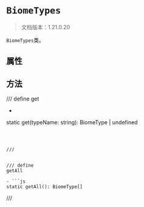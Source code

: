 # `BiomeTypes`

> 文档版本：1.21.0.20

`BiomeTypes`类。

## 属性

## 方法

/// define
get

- ```js
static get(typeName: string): BiomeType | undefined
```



///


/// define
getAll

- ```js
static getAll(): BiomeType[]
```



///

